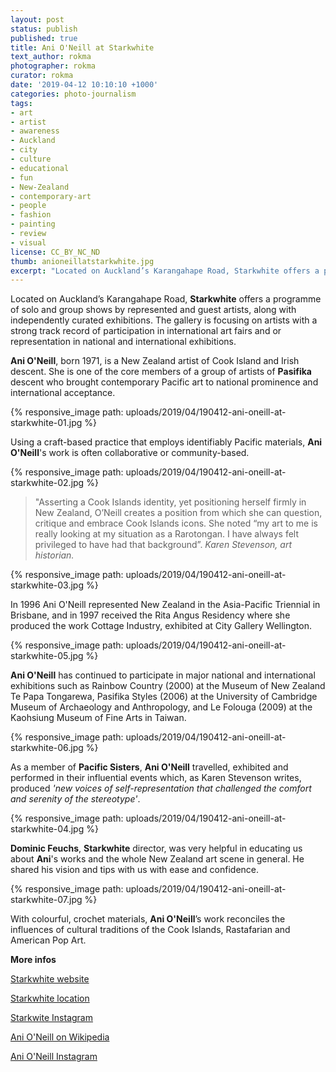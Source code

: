 ```yaml
---
layout: post
status: publish
published: true
title: Ani O'Neill at Starkwhite
text_author: rokma
photographer: rokma
curator: rokma
date: '2019-04-12 10:10:10 +1000'
categories: photo-journalism
tags:
- art
- artist
- awareness
- Auckland
- city
- culture
- educational
- fun
- New-Zealand
- contemporary-art
- people
- fashion
- painting
- review
- visual
license: CC_BY_NC_ND
thumb: anioneillatstarkwhite.jpg
excerpt: "Located on Auckland’s Karangahape Road, Starkwhite offers a programme of solo and group shows by represented and guest artists, along with independently curated exhibitions. The gallery is focusing on artists with a strong track record of participation in international art fairs and or representation in national and international exhibitions. Ani O'Neill, born 1971, is a New Zealand artist of Cook Island and Irish descent. She is one of the core members of a group of artists of Pasifika descent who brought contemporary Pacific art to national prominence and international acceptance."
---
```


Located on Auckland’s Karangahape Road, **Starkwhite** offers a programme of solo and group shows by represented and guest artists, along with independently curated exhibitions. The gallery is focusing on artists with a strong track record of participation in international art fairs and or representation in national and international exhibitions.

**Ani O'Neill**, born 1971, is a New Zealand artist of Cook Island and Irish descent. She is one of the core members of a group of artists of **Pasifika** descent who brought contemporary Pacific art to national prominence and international acceptance.

{% responsive_image path: uploads/2019/04/190412-ani-oneill-at-starkwhite-01.jpg %}

Using a craft-based practice that employs identifiably Pacific materials, **Ani O'Neill**'s work is often collaborative or community-based.

{% responsive_image path: uploads/2019/04/190412-ani-oneill-at-starkwhite-02.jpg %}

>"Asserting a Cook Islands identity, yet positioning herself firmly in New Zealand, O’Neill creates a position from which she can question, critique and embrace Cook Islands icons. She noted “my art to me is really looking at my situation as a Rarotongan. I have always felt privileged to have had that background”. _Karen Stevenson, art historian._

{% responsive_image path: uploads/2019/04/190412-ani-oneill-at-starkwhite-03.jpg %}

In 1996 Ani O'Neill represented New Zealand in the Asia-Pacific Triennial in Brisbane, and in 1997 received the Rita Angus Residency where she produced the work Cottage Industry, exhibited at City Gallery Wellington.

{% responsive_image path: uploads/2019/04/190412-ani-oneill-at-starkwhite-05.jpg %}

**Ani O'Neill** has continued to participate in major national and international exhibitions such as Rainbow Country (2000) at the Museum of New Zealand Te Papa Tongarewa, Pasifika Styles (2006) at the University of Cambridge Museum of Archaeology and Anthropology, and Le Folouga (2009) at the Kaohsiung Museum of Fine Arts in Taiwan.

{% responsive_image path: uploads/2019/04/190412-ani-oneill-at-starkwhite-06.jpg %}

As a member of **Pacific Sisters**, **Ani O'Neill** travelled, exhibited and performed in their influential events which, as Karen Stevenson writes, produced _'new voices of self-representation that challenged the comfort and serenity of the stereotype'_.

{% responsive_image path: uploads/2019/04/190412-ani-oneill-at-starkwhite-04.jpg %}

**Dominic Feuchs**, **Starkwhite** director, was very helpful in educating us about **Ani**'s works and the whole New Zealand art scene in general. He shared his vision and tips with us with ease and confidence.

{% responsive_image path: uploads/2019/04/190412-ani-oneill-at-starkwhite-07.jpg %}

With colourful, crochet materials, **Ani O'Neill**’s work reconciles the influences of cultural traditions of the Cook Islands, Rastafarian and American Pop Art.

**More infos**

[Starkwhite website](http://www.starkwhite.co.nz/)

[Starkwhite location](https://goo.gl/maps/npUYvyqYVo82)

[Starkwite Instagram](https://www.instagram.com/starkwhite/)

[Ani O'Neill on Wikipedia](https://en.wikipedia.org/wiki/Ani_O'Neill)

[Ani O'Neill Instagram](https://www.instagram.com/anioneill/)
